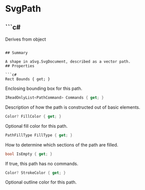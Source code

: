 # SvgPath

## ```c#
Derives from object
```

## Summary

A shape in aSvg.SvgDocument, described as a vector path.
## Properties

```c#
Rect Bounds { get; } 
```
Enclosing bounding box for this path.
```c#
IReadOnlyList<PathCommand> Commands { get; } 
```
Description of how the path is constructed out of basic elements.
```c#
Color? FillColor { get; } 
```
Optional fill color for this path.
```c#
PathFillType FillType { get; } 
```
How to determine which sections of the path are filled.
```c#
bool IsEmpty { get; } 
```
If true, this path has no commands.
```c#
Color? StrokeColor { get; } 
```
Optional outline color for this path.
